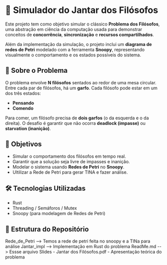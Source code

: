 # 💭 Simulador do Jantar dos Filósofos

Este projeto tem como objetivo simular o clássico **Problema dos Filósofos**, uma abstração em ciência da computação usada para demonstrar conceitos de **concorrência**, **sincronização** e **recursos compartilhados**.

Além da implementação da simulação, o projeto inclui um **diagrama de redes de Petri** modelado com a ferramenta **Snoopy**, representando visualmente o comportamento e os estados possíveis do sistema.

## 📘 Sobre o Problema

O problema envolve **N filósofos** sentados ao redor de uma mesa circular. Entre cada par de filósofos, há um **garfo**. Cada filósofo pode estar em um dos três estados:

- **Pensando**
- **Comendo**

Para comer, um filósofo precisa de **dois garfos** (o da esquerda e o da direita). O desafio é garantir que não ocorra **deadlock (impasse)** ou **starvation (inanição)**.

## 🧠 Objetivos

- Simular o comportamento dos filósofos em tempo real.
- Garantir que a solução seja livre de impasses e inanição.
- Modelar o sistema usando **Redes de Petri** no **Snoopy**.
- Ultilizar a Rede de Petri para gerar TINA e fazer análise.

## 🛠️ Tecnologias Utilizadas

- Rust
- Threading / Semáforos / Mutex
- Snoopy (para modelagem de Redes de Petri)


## 📁 Estrutura do Repositório

Rede_de_Petri --> Temos a rede de petri feita no snoopy e a TINa para análise
Jantar_impl --> Implementação em Rust do problema
ReadMe.md --> Essse arquivo
Slides - Jantar dos Filósofos.pdf - Apresentação teórica do problema

